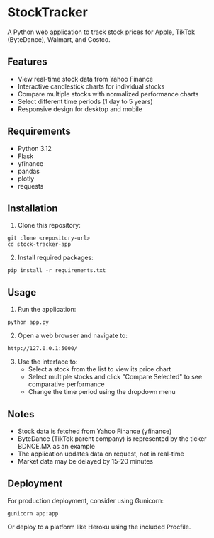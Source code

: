 # StockTracker

A Python web application to track stock prices for Apple, TikTok (ByteDance), Walmart, and Costco.

## Features

- View real-time stock data from Yahoo Finance
- Interactive candlestick charts for individual stocks
- Compare multiple stocks with normalized performance charts
- Select different time periods (1 day to 5 years)
- Responsive design for desktop and mobile

## Requirements

- Python 3.12
- Flask
- yfinance
- pandas
- plotly
- requests

## Installation

1. Clone this repository:
```
git clone <repository-url>
cd stock-tracker-app
```

2. Install required packages:
```
pip install -r requirements.txt
```

## Usage

1. Run the application:
```
python app.py
```

2. Open a web browser and navigate to:
```
http://127.0.0.1:5000/
```

3. Use the interface to:
   - Select a stock from the list to view its price chart
   - Select multiple stocks and click "Compare Selected" to see comparative performance
   - Change the time period using the dropdown menu

## Notes

- Stock data is fetched from Yahoo Finance (yfinance)
- ByteDance (TikTok parent company) is represented by the ticker BDNCE.MX as an example
- The application updates data on request, not in real-time
- Market data may be delayed by 15-20 minutes

## Deployment

For production deployment, consider using Gunicorn:

```
gunicorn app:app
```

Or deploy to a platform like Heroku using the included Procfile.
